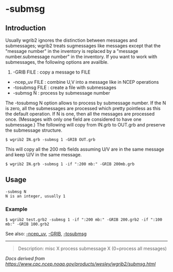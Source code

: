 # -submsg

## Introduction

Usually wgrib2 ignores the distinction between messages and submessages; wgrib2 treats
sugmessages like messages except that the "message number" in the inventory is replaced
by a "message number.submessage number" in the inventory. If you want to work with
submessages, the following options are availble.

1. -GRIB FILE : copy a message to FILE

- -ncep_uv FILE : combine U,V into a message like in NCEP operations
- -tosubmsg FILE : create a file with submessages
- -submsg N : process by submessage number

The -tosubmsg N option allows to process by submessage number.
If the N is zero, all the submessages are processed which pretty pointless
as this the default operation. If N is one, then all the messages are processed once.
(Messages with only one field are considered to have one submessage.) The following
will copy from IN.grb to OUT.grb and preserve the submessage structure.

```
$ wgrib2 IN.grb -submsg 1 -GRIB OUT.grb
```

This will copy all the 200 mb fields assuming U/V are in the same message and
keep U/V in the same message.

```
$ wgrib2 IN.grb -submsg 1 -if ":200 mb:" -GRIB 200mb.grb
```

## Usage

```
-submsg N
N is an integer, usually 1
```

### Example

```
$ wgrib2 test.grb2 -submsg 1 -if ":200 mb:" -GRIB 200.grb2 -if ":100 mb:" -GRIB 100.grb2
```

See also: [-ncep_uv](./ncep_uv.md),
[-GRIB](./GRIB.md),
[-tosubmsg](./tosubmsg.md)

---

> Description: misc X process submessage X (0=process all messages)

_Docs derived from <https://www.cpc.ncep.noaa.gov/products/wesley/wgrib2/submsg.html>_
